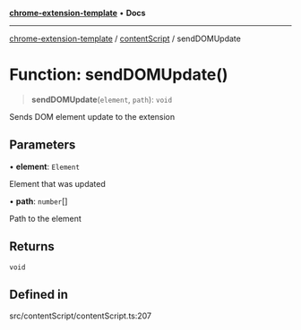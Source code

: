 [**chrome-extension-template**](../../README.md) • **Docs**

***

[chrome-extension-template](../../modules.md) / [contentScript](../README.md) / sendDOMUpdate

# Function: sendDOMUpdate()

> **sendDOMUpdate**(`element`, `path`): `void`

Sends DOM element update to the extension

## Parameters

• **element**: `Element`

Element that was updated

• **path**: `number`[]

Path to the element

## Returns

`void`

## Defined in

src/contentScript/contentScript.ts:207
